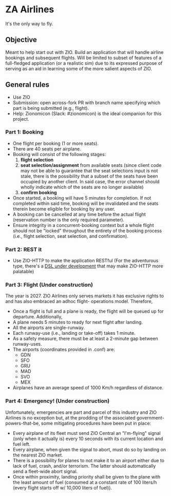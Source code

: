# ZA Airlines
It's the only way to fly.

## Objective
Meant to help start out with ZIO. Build an application that will handle airline bookings and subsequent flights. Will be 
limited to subset of features of a full-fledged application (or a realistic sim) due to its expressed purpose of serving
as an aid in learning some of the more salient aspects of ZIO.

## General rules
- Use ZIO
- Submission: open across-fork PR with branch name specifying which part is being submitted (e.g., flight).
- Help: Zionomicon (Slack: #zionomicon) is the ideal companion for this project.

### Part 1: Booking
- One flight per booking (1 or more seats).
- There are 40 seats per airplane.
- Booking will consist of the following stages: 
  1. **flight selection**
  2. **seat selection/assignment** from available seats (since client code may not be able to guarantee that the seat 
selections input is not stale, there is the possibility that a subset of the seats have been 
occupied by another client. In said case, the error channel should wholly indicate which of the seats are no longer 
available)
  3. **confirm booking**
- Once started, a booking will have 5 minutes for completion. If not completed within said time, booking will be 
invalidated and the seats therein become eligible for booking by any user.
- A booking can be cancelled at any time before the actual flight (reservation number is the only required parameter).
- Ensure integrity in a concurrent-booking context but a whole flight should not be "locked" throughout the entirety of
the booking process (i.e., flight selection, seat selection, and confirmation).

### Part 2: REST it
- Use ZIO-HTTP to make the application RESTful (For the adventurous type, there's a [DSL under
development](https://github.com/kitlangton/zio-app) that may make ZIO-HTTP more palatable)

### Part 3: Flight (Under construction)
The year is 2027. ZIO Airlines only serves markets it has exclusive rights to and has also embraced an adhoc flight-
operations model. Therefore, 
- Once a flight is full and a plane is ready, the flight will be queued up for departure. Additionally,
- A plane needs 5 minutes to ready for next flight after landing.
- All the airports are single-runway.
- Each runway-use (i.e., landing or take-off) takes 1 minute.
- As a safety measure, there must be at least a 2-minute gap between runway-uses.
- The airports (coordinates provided in .conf) are:
  - GDN
  - SFO
  - GRU
  - MAD
  - SVO
  - MEX
- Airplanes have an average speed of 1000 Km/h regardless of distance.

### Part 4: Emergency! (Under construction)
Unfortunately, emergencies are part and parcel of this industry and ZIO Airlines is no exception but, at the 
prodding of the associated government-powers-that-be, some mitigating procedures have been put in place:
- Every airplane of its fleet must send ZIO Central an "I'm-flying" signal (only when it actually is) every 10 seconds 
with its current location and fuel left.
- Every airplane, when given the signal to abort, must do so by landing on the nearest ZIO market.
- There is a possibility for planes to not make it to an airport either due to lack of fuel, crash, and/or terrorism.
The latter should automatically send a fleet-wide abort signal.
- Once within proximity, landing priority shall be given to the plane with the least amount of fuel (consumed at a 
constant rate of 100 liters/h (every flight starts off w/ 10,000 liters of fuel)).
